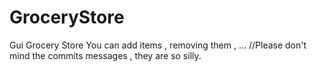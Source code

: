 # GroceryStore
Gui Grocery Store
You can add items , removing them , ... 
//Please don't mind the commits messages , they are so silly.

